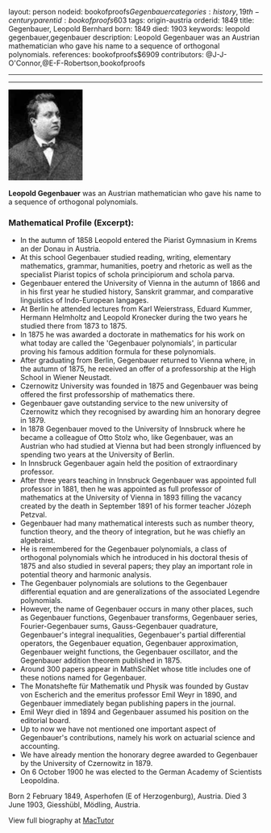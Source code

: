 layout: person
nodeid: bookofproofs$Gegenbauer
categories: history,19th-century
parentid: bookofproofs$603
tags: origin-austria
orderid: 1849
title: Gegenbauer, Leopold Bernhard
born: 1849
died: 1903
keywords: leopold gegenbauer,gegenbauer
description: Leopold Gegenbauer was an Austrian mathematician who gave his name to a sequence of orthogonal polynomials.
references: bookofproofs$6909
contributors: @J-J-O'Connor,@E-F-Robertson,bookofproofs

---



---

![Gegenbauer.jpg](https://github.com/bookofproofs/bookofproofs.github.io/blob/main/_sources/_assets/images/portraits/Gegenbauer.jpg?raw=true)

**Leopold Gegenbauer** was an Austrian mathematician who gave his name to a sequence of orthogonal polynomials.

### Mathematical Profile (Excerpt):
* In the autumn of 1858 Leopold entered the Piarist Gymnasium in Krems an der Donau in Austria.
* At this school Gegenbauer studied reading, writing, elementary mathematics, grammar, humanities, poetry and rhetoric as well as the specialist Piarist topics of schola principiorum and schola parva.
* Gegenbauer entered the University of Vienna in the autumn of 1866 and in his first year he studied history, Sanskrit grammar, and comparative linguistics of Indo-European langages.
* At Berlin he attended lectures from Karl Weierstrass, Eduard Kummer, Hermann Helmholtz and Leopold Kronecker during the two years he studied there from 1873 to 1875.
* In 1875 he was awarded a doctorate in mathematics for his work on what today are called the 'Gegenbauer polynomials', in particular proving his famous addition formula for these polynomials.
* After graduating from Berlin, Gegenbauer returned to Vienna where, in the autumn of 1875, he received an offer of a professorship at the High School in Wiener Neustadt.
* Czernowitz University was founded in 1875 and Gegenbauer was being offered the first professorship of mathematics there.
* Gegenbauer gave outstanding service to the new university of Czernowitz which they recognised by awarding him an honorary degree in 1879.
* In 1878 Gegenbauer moved to the University of Innsbruck where he became a colleague of Otto Stolz who, like Gegenbauer, was an Austrian who had studied at Vienna but had been strongly influenced by spending two years at the University of Berlin.
* In Innsbruck Gegenbauer again held the position of extraordinary professor.
* After three years teaching in Innsbruck Gegenbauer was appointed full professor in 1881, then he was appointed as full professor of mathematics at the University of Vienna in 1893 filling the vacancy created by the death in September 1891 of his former teacher Józeph Petzval.
* Gegenbauer had many mathematical interests such as number theory, function theory, and the theory of integration, but he was chiefly an algebraist.
* He is remembered for the Gegenbauer polynomials, a class of orthogonal polynomials which he introduced in his doctoral thesis of 1875 and also studied in several papers; they play an important role in potential theory and harmonic analysis.
* The Gegenbauer polynomials are solutions to the Gegenbauer differential equation and are generalizations of the associated Legendre polynomials.
* However, the name of Gegenbauer occurs in many other places, such as Gegenbauer functions, Gegenbauer transforms, Gegenbauer series, Fourier-Gegenbauer sums, Gauss-Gegenbauer quadrature, Gegenbauer's integral inequalities, Gegenbauer's partial differential operators, the Gegenbauer equation, Gegenbauer approximation, Gegenbauer weight functions, the Gegenbauer oscillator, and the Gegenbauer addition theorem published in 1875.
* Around 300 papers appear in MathSciNet whose title includes one of these notions named for Gegenbauer.
* The Monatshefte für Mathematik und Physik was founded by Gustav von Escherich and the emeritus professor Emil Weyr in 1890, and Gegenbauer immediately began publishing papers in the journal.
* Emil Weyr died in 1894 and Gegenbauer assumed his position on the editorial board.
* Up to now we have not mentioned one important aspect of Gegenbauer's contributions, namely his work on actuarial science and accounting.
* We have already mention the honorary degree awarded to Gegenbauer by the University of Czernowitz in 1879.
* On 6 October 1900 he was elected to the German Academy of Scientists Leopoldina.

Born 2 February 1849, Asperhofen (E of Herzogenburg), Austria. Died 3 June 1903, Giesshübl, Mödling, Austria.

View full biography at [MacTutor](https://mathshistory.st-andrews.ac.uk/Biographies/Gegenbauer/)
